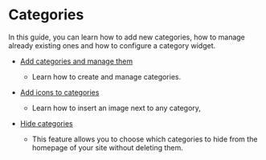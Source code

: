 # Categories

In this guide, you can learn how to  add new categories, how to manage already existing ones and how to configure a category widget. 

* [ Add categories and manage them](Classifieds-how-to-add-new-categories-and-manage-them.md)
   -   Learn how to create and manage categories.
 
* [ Add icons to categories](Classifieds-add-icons-to-categoires.md)
   -  Learn how to insert an image next to any category,
  
*  [Hide categories](Classifieds-hide-categories.md)
   -  This feature allows you to choose which categories to hide from the homepage of your site without deleting them.
